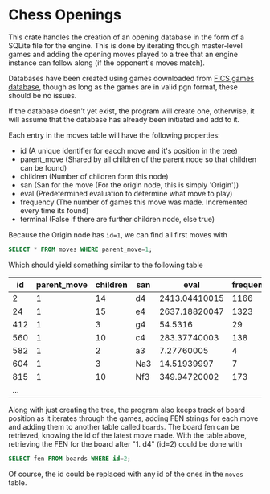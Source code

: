 # Chess Openings
This crate handles the creation of an opening database in the form of a SQLite file 
for the engine. This is done by iterating
though master-level games and adding the opening moves played to a tree that an engine instance can follow along (if the opponent's moves match).

Databases have been created using games downloaded from 
[FICS games database](https://www.ficsgames.org/), though as long as the games are in valid pgn 
format, these should be no issues. 

If the database doesn't yet exist, the program will create one, otherwise, it will assume that 
the database has already been initiated and add to it. 

Each entry in the moves table will have the following properties:
* id (A unique identifier for eacch move and it's position in the tree)
* parent_move (Shared by all children of the parent node so that children can be found)
* children (Number of children form this node)
* san (San for the move (For the origin node, this is simply 'Origin'))
* eval (Predetermined evaluation to determine what move to play)
* frequency (The number of games this move was made. Incremented every time its found)
* terminal (False if there are further children node, else true)

Because the Origin node has `id=1`, we can find all first moves with 

```sql
SELECT * FROM moves WHERE parent_move=1;
```

Which should yield something similar to the following table

|id  |parent_move |children |san |eval          |frequency |terminal|
|----|------------|---------|----|--------------|----------|--------|
|2   |1           |14       |d4  |2413.04410015 |1166      |0       |
|24  |1           |15       |e4  |2637.18820047 |1323      |0       |
|412 |1           |3        |g4  |54.5316       |29        |0       |
|560 |1           |10       |c4  |283.37740003  |138       |0       |
|582 |1           |2        |a3  |7.27760005    |4         |0       |      
|604 |1           |3        |Na3 |14.51939997   |7         |0       |
|815 |1           |10       |Nf3 |349.94720002  |173       |0       |
|... |

Along with just creating the tree, the program also keeps track of board position as it
iterates through the games, adding FEN strings for each move and adding them to another
table called `boards`. The board fen can be retrieved, knowing the id of the latest move made.
With the table above, retrieving the FEN for the board after "1. d4" (id=2) could be done with
```sql
SELECT fen FROM boards WHERE id=2;
```
Of course, the id could be replaced with any id of the ones in the `moves` table.
